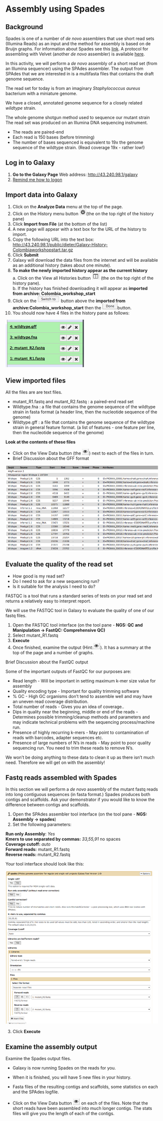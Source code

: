 # Assembly using Spades

## Background
Spades is one of a number of *de novo* assemblers that use short read
sets (Illumina Reads) as an input and the method for assembly is based
on de Bruijn graphs. For information about Spades see this
[link](http://bioinf.spbau.ru/spades). A protocol for assembling with
Velvet (another *de novo* assembler) is available
[here](https://docs.google.com/document/d/1xs-TI5MejQARqo0pcocGlymsXldwJbJII890gnmjI0o/pub).

In this activity, we will perform a *de novo* assembly of a short read
set (from an Illumina sequencer) using the SPAdes assembler. The output
from SPAdes that we are interested in is a multifasta files that
contains the draft genome sequence.

The read set for today is from an imaginary *Staphylococcus aureus*
bacterium with a miniature genome.

We have a closed, annotated genome sequence for a closely related
*wildtype* strain.

The whole genome shotgun method used to sequence our mutant strain The
read set was produced on an Illumina DNA sequencing instrument.

-   The reads are paired-end
-   Each read is 150 bases (before trimming)
-   The number of bases sequenced is equivalent to 19x the genome
    sequence of the wildtype strain. (Read coverage 19x - rather low!)

## Log in to Galaxy
1. **Go to the Galaxy Page** Web address: <http://43.240.98.1/galaxy>  
2. [Remind me how to logon](https://docs.google.com/document/d/1LAQvhIG8s-vv6T14bb8lGRkmoNha7E3bHf9kAgUwMs0/pub)

## Import data into Galaxy
1. Click on the **Analyze Data** menu at the top of the page.    
2. Click on the History menu button ![history button](./images/image02.png)(the on the top right of the history pane)
3. Click **Import from File** (at the bottom of the list)  
4. A new page will appear with a text box for the URL of the history to import.  
5. Copy the following URL into the text box: <http://43.240.98.1/public/dieter/Galaxy-History-Colombiaworkshopstart.tar.gz>  
6. Click **Submit**  
7. Galaxy will download the data files from the internet and will be available as an additional history (takes about one minute).  
8. **To make the newly imported history appear as the current history**  
  a. Click on the View all Histories button ![Histories button](./images/image01.png) (the on the top right of the history pane).  
  b. If the history has finished downloading it will appear as **imported from archive: Colombia_workshop_start**
9. Click on the ![Switch button](./images/image06.png) button above the **imported from archive:Colombia_workshop_start** then the ![Done button](./images/image05.png)button.
10. You should now have 4 files in the history pane as follows:

![Files in history](./images/image07.png)

## View imported files
All the files are are text files.
- mutant_R1.fastq and mutant_R2.fastq : a paired-end read set
- Wildtype.fna : a file that contains the genome sequence of
the wildtype strain in fasta format (a header line, then the nucleotide
sequence of the genome)
- Wildtype.gff : a file that contains the genome sequence of
the wildtype strain in general feature format. (a list of features - one
feature per line, then the nucleotide sequence of the genome)

**Look at the contents of these files**

- Click on the View Data button (the ![Eye icon](./images/image04.png)) next to each of the files in turn.
- Brief Discussion about the GFF format

![GFF format](./images/image08.png)

## Evaluate the quality of the read set

- How good is my read set?
- Do I need to ask for a new sequencing run?  
-  Is it suitable for the analysis I need to do?

FASTQC is a tool that runs a standard series of tests on your read set and
returns a relatively easy to interpret report.

We will use the FASTQC tool in Galaxy to evaluate the quality of one of
our fastq files.

1. Open the FASTQC tool interface (on the tool pane - **NGS: QC and Manipulation -> FastQC: Comprehensive QC)**
2. Select mutant_R1.fastq
3. **Execute**
4. Once finished, examine the output (Hint:![Eye icon](./images/image04.png)). It has a summary at the top of the page and a number of graphs.

Brief Discussion about the FastQC output

Some of the important outputs of FastQC for our purposes are:

-   Read length - Will be important in setting maximum k-mer size value
    for assembly
-   Quality encoding type - Important for quality trimming software
-   % GC - High GC organisms don’t tend to assemble well and may have an
    uneven read coverage distribution.
-   Total number of reads - Gives you an idea of coverage..
-   Dips in quality near the beginning, middle or end of the reads -
    Determines possible trimming/cleanup methods and parameters and may
    indicate technical problems with the sequencing process/machine run.
-   Presence of highly recurring k-mers - May point to contamination of
    reads with barcodes, adapter sequences etc.
-   Presence of large numbers of N’s in reads - May point to poor
    quality sequencing run. You need to trim these reads to remove N’s.

We won’t be doing anything to these data to clean it up as there isn’t
much need. Therefore we will get on with the assembly!

## Fastq reads assembled with Spades

In this section we will perform a *de novo* assembly of the mutant fastq
reads into long contiguous sequences (in fasta format.) Spades produces
both contigs and scaffolds. Ask your demonstrator if you would like to
know the difference between contigs and scaffolds.

1. Open the SPAdes assembler tool interface (on the tool pane - **NGS: Assembly -> spades**)
2. Set the following parameters:

**Run only Assembly**: *Yes*  
**Kmers to use separated by commas:** *33,55,91*  no spaces  
**Coverage cutoff:** *auto*  
**Forward reads:** mutant_R1.fastq  
**Reverse reads:** mutant_R2.fastq  

Your tool interface should look like this:

![Spades interface](./images/image03.png)

3. Click **Execute**

## Examine the assembly output

Examine the Spades output files.

- Galaxy is now running Spades on the reads for you.
- When it is finished, you will have 5 new files in your history.
- Fasta files of the resulting contigs and scaffolds, some statistics on each and the SPAdes logfile.

- Click on the View Data button ![Eye icon](./images/image04.png) on each of the files. Note that the short reads have been assembled into much longer contigs. The stats files will give you the length of each of the contigs.
